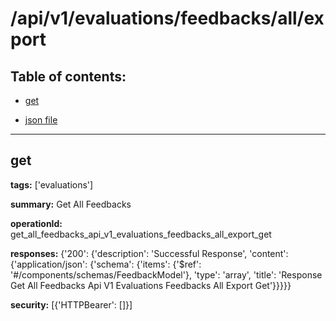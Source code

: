 # /api/v1/evaluations/feedbacks/all/export

## Table of contents:
- [get](#get)

- [json file](./_api_v1_evaluations_feedbacks_all_export.json)

---
<a name="get"></a>
## get

**tags:** ['evaluations']

**summary:** Get All Feedbacks

**operationId:** get_all_feedbacks_api_v1_evaluations_feedbacks_all_export_get

**responses:** {'200': {'description': 'Successful Response', 'content': {'application/json': {'schema': {'items': {'$ref': '#/components/schemas/FeedbackModel'}, 'type': 'array', 'title': 'Response Get All Feedbacks Api V1 Evaluations Feedbacks All Export Get'}}}}}

**security:** [{'HTTPBearer': []}]

